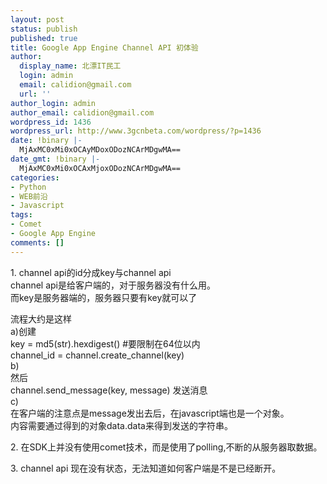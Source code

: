 ```yaml
---
layout: post
status: publish
published: true
title: Google App Engine Channel API 初体验
author:
  display_name: 北漂IT民工
  login: admin
  email: calidion@gmail.com
  url: ''
author_login: admin
author_email: calidion@gmail.com
wordpress_id: 1436
wordpress_url: http://www.3gcnbeta.com/wordpress/?p=1436
date: !binary |-
  MjAxMC0xMi0xOCAyMDoxODozNCArMDgwMA==
date_gmt: !binary |-
  MjAxMC0xMi0xOCAxMjoxODozNCArMDgwMA==
categories:
- Python
- WEB前沿
- Javascript
tags:
- Comet
- Google App Engine
comments: []
---
```

<p>1. channel api的id分成key与channel api<br />
channel api是给客户端的，对于服务器没有什么用。<br />
而key是服务器端的，服务器只要有key就可以了</p>
<p>流程大约是这样<br />
a)创建<br />
key = md5(str).hexdigest()    #要限制在64位以内<br />
channel_id = channel.create_channel(key)<br />
b)<br />
然后<br />
channel.send_message(key, message) 发送消息<br />
c)<br />
在客户端的注意点是message发出去后，在javascript端也是一个对象。<br />
内容需要通过得到的对象data.data来得到发送的字符串。</p>
<p>2. 在SDK上并没有使用comet技术，而是使用了polling,不断的从服务器取数据。</p>
<p>3. channel api 现在没有状态，无法知道如何客户端是不是已经断开。</p>

